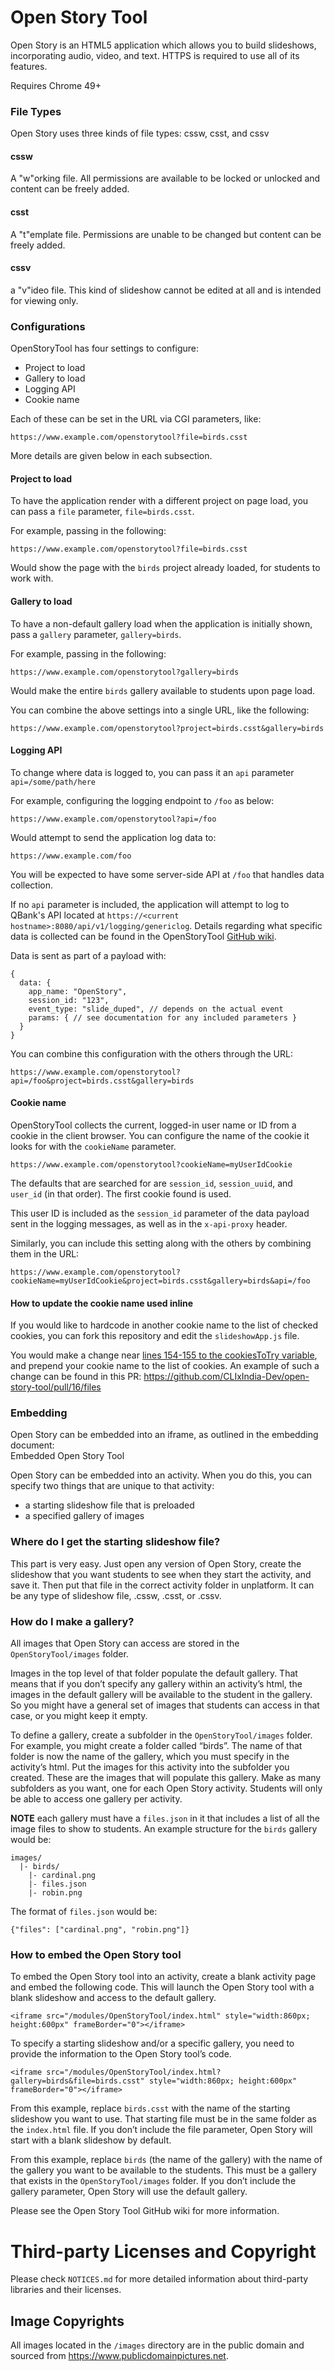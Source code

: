 # Open Story Tool

Open Story is an HTML5 application which allows you to build slideshows, incorporating audio, video, and text. HTTPS is required to use all of its features.   

Requires Chrome 49+

### File Types
Open Story uses three kinds of file types: cssw, csst, and cssv
#### cssw
A "w"orking file. All permissions are available to be locked or unlocked and content can be freely added.
#### csst
A "t"emplate file. Permissions are unable to be changed but content can be freely added.
#### cssv
a "v"ideo file. This kind of slideshow cannot be edited at all and is intended for viewing only.

### Configurations
OpenStoryTool has four settings to configure:

* Project to load
* Gallery to load
* Logging API
* Cookie name

Each of these can be set in the URL via CGI parameters, like:

```
https://www.example.com/openstorytool?file=birds.csst
```

More details are given below in each subsection.

#### Project to load
To have the application render with a different project on page load, you can pass a `file` parameter, `file=birds.csst`.

For example, passing in the following:

```
https://www.example.com/openstorytool?file=birds.csst
```

Would show the page with the `birds` project already loaded, for students to work with.

#### Gallery to load
To have a non-default gallery load when the application is initially shown, pass a `gallery` parameter, `gallery=birds`.

For example, passing in the following:

```
https://www.example.com/openstorytool?gallery=birds
```

Would make the entire `birds` gallery available to students upon page load.

You can combine the above settings into a single URL, like the following:

```
https://www.example.com/openstorytool?project=birds.csst&gallery=birds
```

#### Logging API
To change where data is logged to, you can pass it an `api` parameter  
`api=/some/path/here`

For example, configuring the logging endpoint to `/foo` as below:

```
https://www.example.com/openstorytool?api=/foo
```

Would attempt to send the application log data to:

```
https://www.example.com/foo
```

You will be expected to have some server-side API at `/foo` that handles data collection.

If no `api` parameter is included, the application will attempt to log to QBank's API located at `https://<current hostname>:8080/api/v1/logging/genericlog`. Details regarding what specific data is collected can be found in the OpenStoryTool [GitHub wiki](https://github.com/CLIxIndia-Dev/open-story-tool/wiki/OST-Logging-Information).

Data is sent as part of a payload with:

```
{
  data: {
    app_name: "OpenStory",
    session_id: "123",
    event_type: "slide_duped", // depends on the actual event
    params: { // see documentation for any included parameters }
  }
}
```

You can combine this configuration with the others through the URL:

```
https://www.example.com/openstorytool?api=/foo&project=birds.csst&gallery=birds
```

#### Cookie name
OpenStoryTool collects the current, logged-in user name or ID from a cookie in the client browser. You can configure the name of the cookie it looks for with the `cookieName` parameter.

```
https://www.example.com/openstorytool?cookieName=myUserIdCookie
```

The defaults that are searched for are `session_id`, `session_uuid`, and `user_id` (in that order). The first cookie found is used.

This user ID is included as the `session_id` parameter of the data payload sent in the logging messages, as well as in the `x-api-proxy` header.

Similarly, you can include this setting along with the others by combining them in the URL:

```
https://www.example.com/openstorytool?cookieName=myUserIdCookie&project=birds.csst&gallery=birds&api=/foo
```

#### How to update the cookie name used inline
If you would like to hardcode in another cookie name to the list of checked cookies, you can fork this repository and edit the `slideshowApp.js` file.

You would make a change near [lines 154-155 to the cookiesToTry variable](https://github.com/CLIxIndia-Dev/open-story-tool/blob/8ad1c8871816fcb9d60b0beddb1f867ca4e603d1/slideshowApp.js#L154-L155), and prepend your cookie name to the list of cookies. An example of such a change can be found in this PR: https://github.com/CLIxIndia-Dev/open-story-tool/pull/16/files


### Embedding
Open Story can be embedded into an iframe, as outlined in the embedding document:  
Embedded Open Story Tool

Open Story can be embedded into an activity. When you do this, you can specify two things that are unique to that activity:

* a starting slideshow file that is preloaded
* a specified gallery of images

### Where do I get the starting slideshow file?
This part is very easy. Just open any version of Open Story, create the slideshow that you want students to see when they start the activity, and save it. Then put that file in the correct activity folder in unplatform. It can be any type of slideshow file, .cssw, .csst, or .cssv.

### How do I make a gallery?
All images that Open Story can access are stored in the `OpenStoryTool/images` folder.

Images in the top level of that folder populate the default gallery. That means that if you don’t specify any gallery within an activity’s html, the images in the default gallery will be available to the student in the gallery. So you might have a general set of images that students can access in that case, or you might keep it empty.

To define a gallery, create a subfolder in the `OpenStoryTool/images` folder. For example, you might create a folder called “birds”. The name of that folder is now the name of the gallery, which you must specify in the activity’s html. Put the images for this activity into the subfolder you created. These are the images that will populate this gallery. Make as many subfolders as you want, one for each Open Story activity. Students will only be able to access one gallery per activity.

**NOTE** each gallery must have a `files.json` in it that includes a list of all the image files to show to students. An example structure for the `birds` gallery would be:

```
images/
  |- birds/
    |- cardinal.png
    |- files.json
    |- robin.png
```

The format of `files.json` would be:

```
{"files": ["cardinal.png", "robin.png"]}
```

### How to embed the Open Story tool
To embed the Open Story tool into an activity, create a blank activity page and embed the following code. This will launch the Open Story tool with a blank slideshow and access to the default gallery.

```
<iframe src="/modules/OpenStoryTool/index.html" style="width:860px; height:600px" frameBorder="0"></iframe>
```

To specify a starting slideshow and/or a specific gallery, you need to provide the information to the Open Story tool’s code.

```
<iframe src="/modules/OpenStoryTool/index.html?gallery=birds&file=birds.csst" style="width:860px; height:600px" frameBorder="0"></iframe>
```

From this example, replace `birds.csst` with the name of the starting slideshow you want to use.
That starting file must be in the same folder as the `index.html` file. If you don’t include the file parameter, Open Story will start with a blank slideshow by default.

From this example, replace `birds` (the name of the gallery) with the name of the gallery you want to be available to the students. This must be a gallery that exists in the `OpenStoryTool/images` folder. If you don’t include the gallery parameter, Open Story will use the default gallery.

Please see the Open Story Tool GitHub wiki for more information.


# Third-party Licenses and Copyright
Please check `NOTICES.md` for more detailed information about third-party libraries and their licenses.

## Image Copyrights
All images located in the `/images` directory are in the public domain and sourced from https://www.publicdomainpictures.net.
